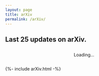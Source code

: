 ```yaml
---
layout: page
title: arXiv
permalink: /arXiv/
---
```


<div id="arxiv-papers">
  <h2>Last 25 updates on arXiv.</h2>
  <ul id="arxiv-list" class="post-list"></ul>

  <div id="arxiv-loader" style="text-align: center; margin: 2em 0;">
    <p>Loading...</p>
  </div>
</div>

{%- include arXiv.html -%}

